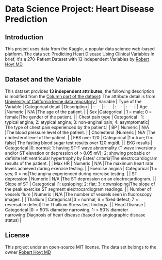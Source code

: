 # Data Science Project: Heart Disease Prediction

## Introduction
This project uses data from the Kaggle, a popular data science web-based platform.
The data set: [Predicting Heart Disease Using Clinical Variables](https://www.kaggle.com/datasets/thedevastator/predicting-heart-disease-risk-using-clinical-var)
In brief, it's a 270-Patient Dataset with 13 independent Variables by [Robert Hoyt MD](https://data.world/rhoyt)

## Dataset and the Variable
This dataset provides **13 independent attributes**, the following description is modified from the [Column part of the dataset](https://www.kaggle.com/datasets/thedevastator/predicting-heart-disease-risk-using-clinical-var/data):
The attribute detail is from [University of California Irvine data repository ](https://archive.ics.uci.edu/ml/datasets/Heart+Disease)
| Variable      | Type of the Variable | Categorical detail  | Description |
| :---   | :---   | :---    | :---   |
| Age	|Numeric | N/A |The age of the patient. |
| Sex	|Categorical | 1 = male; 0 = female|The gender of the patient. |
| Chest pain type	| Categorical | 1: typical angina; 2: atypical angina; 3: non-anginal pain; 4: asymptomatic| The type of chest pain experienced by the patient.|
| BP	| Numeric | N/A |The blood pressure level of the patient. |
| Cholesterol	|Numeric | N/A |The cholesterol level of the patient. |
| FBS over 120	| Categorical |1 = true; 0 = false| The fasting blood sugar test results over 120 mg/dl. |
| EKG results	| Categorical |0: normal; 1: having ST-T wave abnormality (T wave inversions and/or ST elevation or depression of > 0.05 mV); 2: showing probable or definite left ventricular hypertrophy by Estes' criteria|The electrocardiogram results of the patient. |
| Max HR	| Numeric | N/A |The maximum heart rate levels achieved during exercise testing. |
| Exercise angina	| Categorical |1 = yes; 0 = no|The angina experienced during exercise testing. |
| ST depression	| Numeric | N/A |The ST depression on an electrocardiogram. |
| Slope of ST	| Categorical |1: upsloping; 2: flat; 3: downsloping|The slope of the peak exercise ST segment electrocardiogram readings. |
| Number of vessels fluro  |  Numeric | N/A |The number of vessels seen in fluoroscopy images. |
| Thallium  | Categorical |3 = normal; 6 = fixed defect; 7 = reversable defect|The Thallium Stress test findings. |
| Heart Disease	| Categorical |0: < 50% diameter narrowing; 1: > 50% diameter narrowing|Diagnosis of heart disease (based on angiographic disease status) |

## License
This project under an open-source MIT license. The data set belongs to the owner [Robert Hoyt MD](https://data.world/rhoyt)
